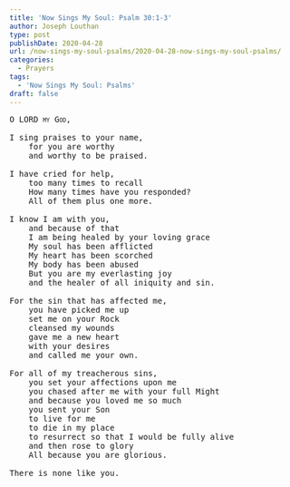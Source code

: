 ```yaml
---
title: 'Now Sings My Soul: Psalm 30:1-3'
author: Joseph Louthan
type: post
publishDate: 2020-04-28
url: /now-sings-my-soul-psalms/2020-04-28-now-sings-my-soul-psalms/
categories:
  - Prayers
tags:
  - 'Now Sings My Soul: Psalms'
draft: false
---
```

<pre>
<div style="font-variant: small-caps;">O LORD my God,</div>
I sing praises to your name,
	for you are worthy
	and worthy to be praised.

I have cried for help,
	too many times to recall
	How many times have you responded?
	All of them plus one more.

I know I am with you,
	and because of that
	I am being healed by your loving grace
	My soul has been afflicted
	My heart has been scorched
	My body has been abused
	But you are my everlasting joy
	and the healer of all iniquity and sin.

For the sin that has affected me,
	you have picked me up
	set me on your Rock
	cleansed my wounds
	gave me a new heart
	with your desires
	and called me your own.

For all of my treacherous sins,
	you set your affections upon me
	you chased after me with your full Might
	and because you loved me so much
	you sent your Son
	to live for me
	to die in my place
	to resurrect so that I would be fully alive
	and then rose to glory
	All because you are glorious.

There is none like you.</pre>

